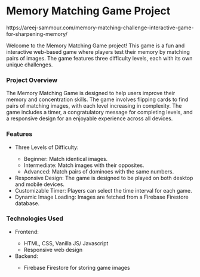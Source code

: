 <h1>Memory Matching Game Project</h1>
https://areej-sammour.com/memory-matching-challenge-interactive-game-for-sharpening-memory/

<p>Welcome to the Memory Matching Game project! This game is a fun and interactive web-based game where players test their memory by matching pairs of images. The game features three difficulty levels, each with its own unique challenges.</p>

<h3>Project Overview</h3>
<p>The Memory Matching Game is designed to help users improve their memory and concentration skills. The game involves flipping cards to find pairs of matching images, with each level increasing in complexity. The game includes a timer, a congratulatory message for completing levels, and a responsive design for an enjoyable experience across all devices.</p>

<h3>Features</h3>
<ul>
<li>Three Levels of Difficulty:</li>
  <ul>
    <li>Beginner: Match identical images.</li>
    <li>Intermediate: Match images with their opposites.</li>
    <li>Advanced: Match pairs of dominoes with the same numbers.</li>
  </ul>

<li>Responsive Design: The game is designed to be played on both desktop and mobile devices.</li>

<li>Customizable Timer: Players can select the time interval for each game.</li>

<li>Dynamic Image Loading: Images are fetched from a Firebase Firestore database.</li>
</ul>

<h3>Technologies Used</h3>
<ul>
  <li>Frontend:</li>
    <ul>
      <li>HTML, CSS, Vanilla JS/ Javascript</li>
      <li>Responsive web design</li>
    </ul>

  <li>Backend:</li>
    <ul>
      <li>Firebase Firestore for storing game images</li>
    </ul>
</ul>

